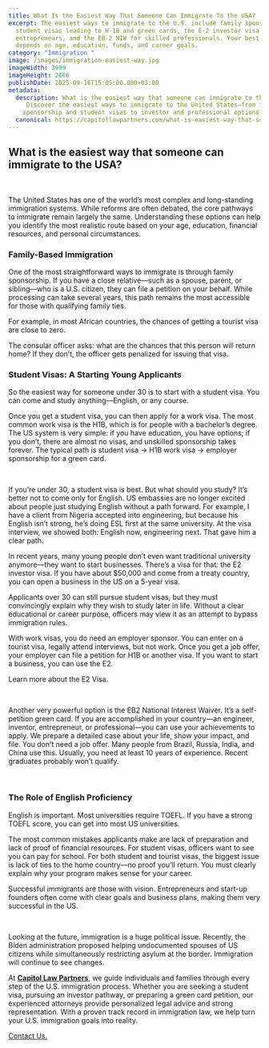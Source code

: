 ```yaml
---
title: What Is the Easiest Way That Someone Can Immigrate To the USA?  
excerpt: The easiest ways to immigrate to the U.S. include family sponsorship,
  student visas leading to H-1B and green cards, the E-2 investor visa for
  entrepreneurs, and the EB-2 NIW for skilled professionals. Your best option
  depends on age, education, funds, and career goals.
category: "Immigration "
image: /images/immigration-easiest-way.jpg
imageWidth: 3999
imageHeight: 2666
publishDate: 2025-09-16T15:05:00.000+03:00
metadata:
  description: What is the easiest way that someone can immigrate to the US?
     Discover the easiest ways to immigrate to the United States—from family
    sponsorship and student visas to investor and professional options..
  canonical: https://capitollawpartners.com/what-is-easiest-way-that-someone-can-immigrate-to-the-usa
---
```

## What is the easiest way that someone can immigrate to the USA?  

  

The United States has one of the world’s most complex and long-standing immigration systems. While reforms are often debated, the core pathways to immigrate remain largely the same. Understanding these options can help you identify the most realistic route based on your age, education, financial resources, and personal circumstances. 

### Family-Based Immigration 

One of the most straightforward ways to immigrate is through family sponsorship. If you have a close relative—such as a spouse, parent, or sibling—who is a U.S. citizen, they can file a petition on your behalf. While processing can take several years, this path remains the most accessible for those with qualifying family ties. 

For example, in most African countries, the chances of getting a tourist visa are close to zero.  

The consular officer asks: what are the chances that this person will return home? If they don’t, the officer gets penalized for issuing that visa.    

### Student Visas: A Starting Young Applicants 

So the easiest way for someone under 30 is to start with a student visa. You can come and study anything—English, or any course.  

Once you get a student visa, you can then apply for a work visa. The most common work visa is the H1B, which is for people with a bachelor’s degree. The US system is very simple: if you have education, you have options; if you don’t, there are almost no visas, and unskilled sponsorship takes forever. The typical path is student visa → H1B work visa → employer sponsorship for a green card.  

 

If you’re under 30, a student visa is best. But what should you study? It’s better not to come only for English. US embassies are no longer excited about people just studying English without a path forward. For example, I have a client from Nigeria accepted into engineering, but because his English isn’t strong, he’s doing ESL first at the same university. At the visa interview, we showed both: English now, engineering next. That gave him a clear path.  

In recent years, many young people don’t even want traditional university anymore—they want to start businesses. There’s a visa for that: the E2 investor visa. If you have about $50,000 and come from a treaty country, you can open a business in the US on a 5-year visa.  

Applicants over 30 can still pursue student visas, but they must convincingly explain why they wish to study later in life. Without a clear educational or career purpose, officers may view it as an attempt to bypass immigration rules. 

With work visas, you do need an employer sponsor. You can enter on a tourist visa, legally attend interviews, but not work. Once you get a job offer, your employer can file a petition for H1B or another visa. If you want to start a business, you can use the E2.  

Learn more about the E2 Visa. 

  

Another very powerful option is the EB2 National Interest Waiver. It’s a self-petition green card. If you are accomplished in your country—an engineer, inventor, entrepreneur, or professional—you can use your achievements to apply. We prepare a detailed case about your life, show your impact, and file. You don’t need a job offer. Many people from Brazil, Russia, India, and China use this. Usually, you need at least 10 years of experience. Recent graduates probably won’t qualify.  

  

### The Role of English Proficiency 

English is important. Most universities require TOEFL. If you have a strong TOEFL score, you can get into most US universities.  

The most common mistakes applicants make are lack of preparation and lack of proof of financial resources. For student visas, officers want to see you can pay for school. For both student and tourist visas, the biggest issue is lack of ties to the home country—no proof you’ll return. You must clearly explain why your program makes sense for your career.  

Successful immigrants are those with vision. Entrepreneurs and start-up founders often come with clear goals and business plans, making them very successful in the US.  

  

Looking at the future, immigration is a huge political issue. Recently, the Biden administration proposed helping undocumented spouses of US citizens while simultaneously restricting asylum at the border. Immigration will continue to see changes. 

At **[Capitol Law Partners](https://capitollawpartners.com)**, we guide individuals and families through every step of the U.S. immigration process. Whether you are seeking a student visa, pursuing an investor pathway, or preparing a green card petition, our experienced attorneys provide personalized legal advice and strong representation. With a proven track record in immigration law, we help turn your U.S. immigration goals into reality. 

[Contact Us.](https://capitollawpartners.com/contact)
